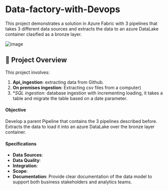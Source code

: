 # Data-factory-with-Devops

This project demonstrates a solution in Azure Fabric with 3 pipelines that takes 3 different data sources and extracts the data to an azure DataLake container clasified as a bronze layer.


![image](https://github.com/assets/DataFactory.png/)

## 📖 Project Overview
This project involves:

1. **Api_ingestion**: extracting data from Github.
2. **On premises ingestion**: Extracting csv files from a computer)
3. **SQL ingestion*: database ingestion with incrementing loading, it takes a table and migrate the table based on a date parameter.


   
#### Objective
Develop a parent Pipeline that contains the 3 pipelines described before. Extracts the data to load it into an azure DataLake over the bronze layer container.

#### Specifications
- **Data Sources**: 
- **Data Quality**: 
- **Integration**: 
- **Scope**: 
- **Documentation**: Provide clear documentation of the data model to support both business stakeholders and analytics teams.
